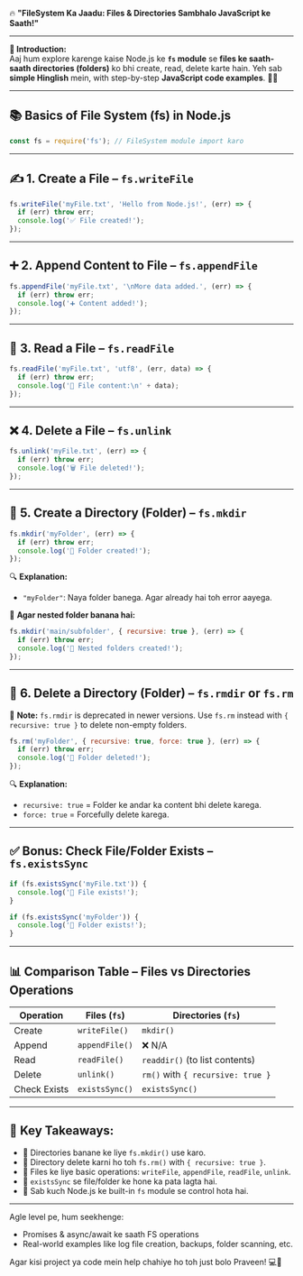 🔥 **"FileSystem Ka Jaadu: Files & Directories Sambhalo JavaScript ke Saath!"**  

---

**📌 Introduction:**  
Aaj hum explore karenge kaise Node.js ke **`fs` module** se **files ke saath-saath directories (folders)** ko bhi create, read, delete karte hain. Yeh sab **simple Hinglish** mein, with step-by-step **JavaScript code examples**. 🧠💡

---

## 📚 Basics of File System (fs) in Node.js

```js
const fs = require('fs'); // FileSystem module import karo
```

---

## ✍️ 1. **Create a File** – `fs.writeFile`

```js
fs.writeFile('myFile.txt', 'Hello from Node.js!', (err) => {
  if (err) throw err;
  console.log('✅ File created!');
});
```

---

## ➕ 2. **Append Content to File** – `fs.appendFile`

```js
fs.appendFile('myFile.txt', '\nMore data added.', (err) => {
  if (err) throw err;
  console.log('➕ Content added!');
});
```

---

## 📖 3. **Read a File** – `fs.readFile`

```js
fs.readFile('myFile.txt', 'utf8', (err, data) => {
  if (err) throw err;
  console.log('📖 File content:\n' + data);
});
```

---

## ❌ 4. **Delete a File** – `fs.unlink`

```js
fs.unlink('myFile.txt', (err) => {
  if (err) throw err;
  console.log('🗑️ File deleted!');
});
```

---

## 📂 5. **Create a Directory (Folder)** – `fs.mkdir`

```js
fs.mkdir('myFolder', (err) => {
  if (err) throw err;
  console.log('📁 Folder created!');
});
```

🔍 **Explanation:**
- `"myFolder"`: Naya folder banega. Agar already hai toh error aayega.

📌 **Agar nested folder banana hai:**

```js
fs.mkdir('main/subfolder', { recursive: true }, (err) => {
  if (err) throw err;
  console.log('📂 Nested folders created!');
});
```

---

## 🧹 6. **Delete a Directory (Folder)** – `fs.rmdir` or `fs.rm`

🛑 **Note:** `fs.rmdir` is deprecated in newer versions. Use `fs.rm` instead with `{ recursive: true }` to delete non-empty folders.

```js
fs.rm('myFolder', { recursive: true, force: true }, (err) => {
  if (err) throw err;
  console.log('🧹 Folder deleted!');
});
```

🔍 **Explanation:**
- `recursive: true` = Folder ke andar ka content bhi delete karega.
- `force: true` = Forcefully delete karega.

---

## ✅ Bonus: **Check File/Folder Exists** – `fs.existsSync`

```js
if (fs.existsSync('myFile.txt')) {
  console.log('📄 File exists!');
}

if (fs.existsSync('myFolder')) {
  console.log('📁 Folder exists!');
}
```

---

## 📊 Comparison Table – Files vs Directories Operations

| Operation        | Files (`fs`)          | Directories (`fs`)               |
|------------------|------------------------|----------------------------------|
| Create           | `writeFile()`          | `mkdir()`                        |
| Append           | `appendFile()`         | ❌ N/A                            |
| Read             | `readFile()`           | `readdir()` (to list contents)   |
| Delete           | `unlink()`             | `rm()` with `{ recursive: true }`|
| Check Exists     | `existsSync()`         | `existsSync()`                   |

---

## 🧠 Key Takeaways:

- 📁 Directories banane ke liye `fs.mkdir()` use karo.
- 🧹 Directory delete karni ho toh `fs.rm()` with `{ recursive: true }`.
- 📄 Files ke liye basic operations: `writeFile`, `appendFile`, `readFile`, `unlink`.
- 🔎 `existsSync` se file/folder ke hone ka pata lagta hai.
- 🔧 Sab kuch Node.js ke built-in `fs` module se control hota hai.

---

Agle level pe, hum seekhenge:
- Promises & async/await ke saath FS operations
- Real-world examples like log file creation, backups, folder scanning, etc.

Agar kisi project ya code mein help chahiye ho toh just bolo Praveen! 💻🚀